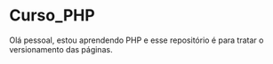 # Curso_PHP
Olá pessoal, estou aprendendo PHP e esse repositório é para tratar o versionamento das páginas.
